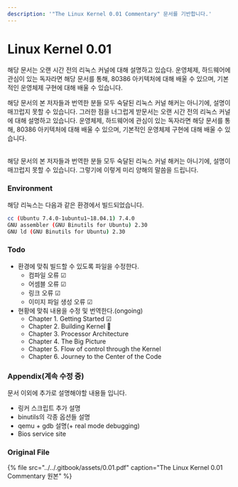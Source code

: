 ```yaml
---
description: '"The Linux Kernel 0.01 Commentary" 문서를 기반합니다.'
---
```


# Linux Kernel 0.01

 해당 문서는 오랜 시간 전의 리눅스 커널에 대해 설명하고 있습다. 운영체제, 하드웨어에 관심이 있는 독자라면  해당 문서를 통해, 80386 아키텍처에 대해 배울 수 있으며, 기본적인 운영체제 구현에 대해 배울 수 있습니다.

 해당 문서의 본 저자들과 번역한 분들 모두 숙달된 리눅스 커널 해커는 아니기에, 설명이 매끄럽지 못할 수 있습니다. 그러한 점을 너그럽게 받문서는 오랜 시간 전의 리눅스 커널에 대해 설명하고 있습니다. 운영체제, 하드웨어에 관심이 있는 독자라면  해당 문서를 통해, 80386 아키텍처에 대해 배울 수 있으며, 기본적인 운영체제 구현에 대해 배울 수 있습니다.  
  
‌  
 해당 문서의 본 저자들과 번역한 분들 모두 숙달된 리눅스 커널 해커는 아니기에, 설명이 매끄럽지 못할 수 있습니다. 그렇기에 이렇게 미리 양해의 말씀을 드립니다.

### Environment

 해당 리눅스는 다음과 같은 환경에서 빌드되었습니다.

```bash
cc (Ubuntu 7.4.0-1ubuntu1~18.04.1) 7.4.0
GNU assembler (GNU Binutils for Ubuntu) 2.30
GNU ld (GNU Binutils for Ubuntu) 2.30
```

### Todo

* 환경에 맞춰 빌드할 수 있도록 파일을 수정한다.
  * 컴파일 오류 ☑
  * 어셈블 오류 ☑
  * 링크 오류 ☑
  * 이미지 파일 생성 오류 ☑
* 현황에 맞춰 내용을 수정 및 번역한다.\(ongoing\)
  * Chapter 1. Getting Started ☑ 
  * Chapter 2. Building Kernel 🔄 
  * Chapter 3. Processor Architecture
  * Chapter 4. The Big Picture
  * Chapter 5. Flow of control through the Kernel
  * Chapter 6. Journey to the Center of the Code

### Appendix\(계속 수정 중\)

문서 이외에 추가로 설명해야할 내용들 입니다. 

* 링커 스크립트 추가 설명
* binutils의 각종 옵션들 설명
* qemu + gdb 설명\(+ real mode debugging\)
* Bios service site

### Original File

{% file src="../../.gitbook/assets/0.01.pdf" caption="The Linux Kernel 0.01 Commentary 원본" %}



